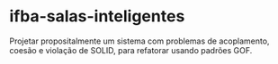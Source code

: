 # ifba-salas-inteligentes
Projetar propositalmente um sistema com problemas de acoplamento, coesão e violação de SOLID, para refatorar usando padrões GOF.
